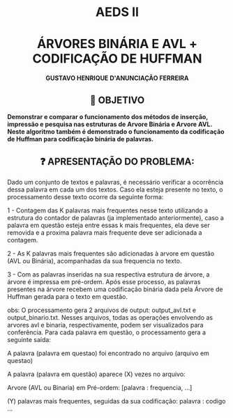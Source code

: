 <h1 align = center> AEDS II</h1>
<h1 align = center>ÁRVORES BINÁRIA E AVL + CODIFICAÇÃO DE HUFFMAN</h1>

<strong><p align = center> GUSTAVO HENRIQUE D'ANUNCIAÇÃO FERREIRA</p></strong>

<h2 align = center>  🧩 OBJETIVO </h2>

<p><strong>Demonstrar e comparar o funcionamento dos métodos de inserção, impressão e pesquisa nas estruturas de Arvore Binária e Arvore AVL. Neste algoritmo também é demonstrado o funcionamento da codificação de Huffman para codificação binária de palavras. </strong></p>

<h2 align = center>  ❓ APRESENTAÇÃO DO PROBLEMA: </h2> 

Dado um conjunto de textos e palavras, é necessário verificar a ocorrência dessa palavra em cada um dos textos. Caso ela esteja presente no texto, o processamento desse texto ocorre da seguinte forma:

1 - Contagem das K palavras mais frequentes nesse texto utilizando a estrutura do contador de palavras (ja implementado anteriormente), caso a palavra em questão esteja entre essas k mais frequentes, ela deve ser removida e a proxima palavra mais frequente deve ser adicionada a contagem.

2 - As K palavras mais frequentes são adicionadas à arvore em questão (AVL ou Binária), acompanhadas da sua frequencia no texto.

3 - Com as palavras inseridas na sua respectiva estrutura de árvore, a árvore é impressa em pré-ordem. Após esse processo, as palavras presentes na árvore recebem uma codificação binária dada pela Árvore de Huffman gerada para o texto em questão.

obs: O processamento gera 2 arquivos de output: output_avl.txt e output_binario.txt. Nesses arquivos, todas as operações envolvendo as arvores avl e binaria, respectivamente, podem ser visualizados para conferência. Para cada palavra em questão, o processamento gera a seguinte saída:

A palavra (palavra em questao) foi encontrado no arquivo (arquivo em questao)

A palavra (palavra em questão) aparece (X) vezes no arquivo:

Arvore (AVL ou Binaria) em Pré-ordem:
[palavra : frequencia, ...]

(Y) palavras mais frequentes, seguidas da sua codificação: 
palavra : codigo
...